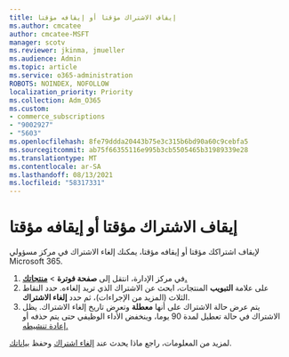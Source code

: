 ```yaml
---
title: إيقاف الاشتراك مؤقتا أو إيقافه مؤقتا
ms.author: cmcatee
author: cmcatee-MSFT
manager: scotv
ms.reviewer: jkinma, jmueller
ms.audience: Admin
ms.topic: article
ms.service: o365-administration
ROBOTS: NOINDEX, NOFOLLOW
localization_priority: Priority
ms.collection: Adm_O365
ms.custom:
- commerce_subscriptions
- "9002927"
- "5603"
ms.openlocfilehash: 8fe79ddda20443b75e3c315b6bd90a60c9cebfa5
ms.sourcegitcommit: ab75f66355116e995b3cb5505465b31989339e28
ms.translationtype: MT
ms.contentlocale: ar-SA
ms.lasthandoff: 08/13/2021
ms.locfileid: "58317331"
---
```

# <a name="suspend-or-pause-a-subscription"></a>إيقاف الاشتراك مؤقتا أو إيقافه مؤقتا

لإيقاف اشتراكك مؤقتا أو إيقافه مؤقتا، يمكنك إلغاء الاشتراك في مركز مسؤولي Microsoft 365.

1. في مركز الإدارة، انتقل إلى **صفحة فوترة**  >  **[منتجاتك.](https://go.microsoft.com/fwlink/p/?linkid=842054)**
2. على علامة **التبويب** المنتجات، ابحث عن الاشتراك الذي تريد إلغاءه. حدد النقاط الثلاث (المزيد من الإجراءات)، ثم حدد **إلغاء الاشتراك**.
3. يتم عرض حالة الاشتراك على أنها **معطلة** وتعرض تاريخ إلغاء الاشتراك. يظل الاشتراك في حالة تعطيل لمدة 90 يوما، وينخفض الأداء الوظيفي حتى يتم حذفه أو [إعادة تنشيطه.](https://docs.microsoft.com/microsoft-365/commerce/subscriptions/reactivate-your-subscription)

لمزيد من المعلومات، راجع ماذا يحدث عند [إلغاء اشتراك](https://docs.microsoft.com/microsoft-365/commerce/subscriptions/cancel-your-subscription#what-happens-when-you-cancel-a-subscription) وحفظ [بياناتك](https://docs.microsoft.com/microsoft-365/commerce/subscriptions/cancel-your-subscription#save-your-data).
